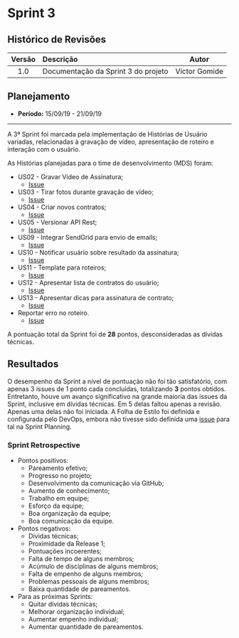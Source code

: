# Sprint 3

## Histórico de Revisões

|Versão|Descrição|Autor|
|:----:|:--------|:---:|
|1.0|Documentação da Sprint 3 do projeto|Victor Gomide|

## Planejamento
* **Período:** 15/09/19 - 21/09/19

***

A 3ª Sprint foi marcada pela implementação de Histórias de Usuário variadas, relacionadas à gravação de vídeo, apresentação de roteiro e interação com o usuário. 

As Histórias planejadas para o time de desenvolvimento (MDS) foram:

* US02 - Gravar Vídeo de Assinatura; 
    - [Issue](https://github.com/fga-eps-mds/2019.2-Vsign/issues/51)
* US03 - Tirar fotos durante gravação de vídeo; 
    - [Issue](https://github.com/fga-eps-mds/2019.2-Vsign/issues/52)
* US04 - Criar novos contratos; 
    - [Issue](https://github.com/fga-eps-mds/2019.2-Vsign/issues/53)
* US05 - Versionar API Rest; 
    - [Issue](https://github.com/fga-eps-mds/2019.2-Vsign/issues/54)
* US09 - Integrar SendGrid para envio de emails; 
    - [Issue](https://github.com/fga-eps-mds/2019.2-Vsign/issues/58)
* US10 - Notificar usuário sobre resultado da assinatura; 
    - [Issue](https://github.com/fga-eps-mds/2019.2-Vsign/issues/59)
* US11 - Template para roteiros; 
    - [Issue](https://github.com/fga-eps-mds/2019.2-Vsign/issues/61)
* US12 - Apresentar lista de contratos do usuário; 
    - [Issue](https://github.com/fga-eps-mds/2019.2-Vsign/issues/62)
* US13 - Apresentar dicas para assinatura de contrato; 
    - [Issue](https://github.com/fga-eps-mds/2019.2-Vsign/issues/62)
* Reportar erro no roteiro. 
    - [Issue](https://github.com/fga-eps-mds/2019.2-Vsign/issues/64)

A pontuação total da Sprint foi de **28** pontos, desconsideradas as dívidas técnicas.

## Resultados

O desempenho da Sprint a nível de pontuação não foi tão satisfatório, com apenas 3 issues de 1 ponto cada concluídas, totalizando **3** pontos obtidos. Entretanto, houve um avanço significativo na grande maioria das issues da Sprint, inclusive em dívidas técnicas. Em 5 delas faltou apenas a revisão. Apenas uma delas não foi iniciada. A Folha de Estilo foi definida e configurada pelo DevOps, embora não tivesse sido definida uma [issue](https://github.com/fga-eps-mds/2019.2-Vsign/issues/71) para tal na Sprint Planning.

### Sprint Retrospective

* Pontos positivos:
    - Pareamento efetivo;
    - Progresso no projeto;
    - Desenvolvimento da comunicação via GitHub;
    - Aumento de conhecimento;
    - Trabalho em equipe;
    - Esforço da equipe;
    - Boa organização da equipe;
    - Boa comunicação da equipe.
* Pontos negativos:
    - Dívidas técnicas;
    - Proximidade da Release 1;
    - Pontuações incoerentes;
    - Falta de tempo de alguns membros;
    - Acúmulo de disciplinas de alguns membros;
    - Falta de empenho de alguns membros;
    - Problemas pessoais de alguns membros;
    - Baixa quantidade de pareamentos.
* Para as próximas Sprints:
    - Quitar dívidas técnicas;
    - Melhorar organização individual;
    - Aumentar empenho individual;
    - Aumentar quantidade de pareamentos.


